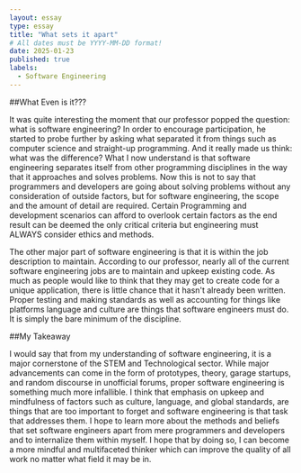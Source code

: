 ```yaml
---
layout: essay
type: essay
title: "What sets it apart"
# All dates must be YYYY-MM-DD format!
date: 2025-01-23
published: true
labels:
  - Software Engineering
---
```

##What Even is it???

It was quite interesting the moment that our professor popped the question: what is software engineering? In order to encourage participation, he started to probe further by asking what separated it from things such as computer science and straight-up programming. And it really made us think: what was the difference?  What I now understand is that software engineering separates itself from other programming disciplines in the way that it approaches and solves problems. Now this is not to say that programmers and developers are going about solving problems without any consideration of outside factors, but for software engineering, the scope and the amount of detail are required. Certain Programming and development scenarios can afford to overlook certain factors as the end result can be deemed the only critical criteria but engineering must ALWAYS consider ethics and methods.

The other major part of software engineering is that it is within the job description to maintain.  According to our professor, nearly all of the current software engineering jobs are to maintain and upkeep existing code.  As much as people would like to think that they may get to create code for a unique application, there is little chance that it hasn't already been written.  Proper testing and making standards as well as accounting for things like platforms language and culture are things that software engineers must do.  It is simply the bare minimum of the discipline.

##My Takeaway

I would say that from my understanding of software engineering, it is a major cornerstone of the STEM and Technological sector.  While major advancements can come in the form of prototypes, theory, garage startups, and random discourse in unofficial forums, proper software engineering is something much more infallible.  I think that emphasis on upkeep and mindfulness of factors such as culture, language, and global standards, are things that are too important to forget and software engineering is that task that addresses them.  I hope to learn more about the methods and beliefs that set software engineers apart from mere programmers and developers and to internalize them within myself.  I hope that by doing so, I can become a more mindful and multifaceted thinker which can improve the quality of all work no matter what field it may be in. 
